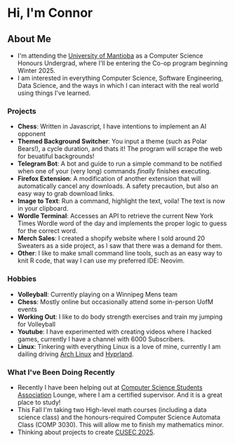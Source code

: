 # Hi, I'm Connor 

## About Me 
- I'm attending the [University of Mantioba](https://www.umanitoba.ca/) as a Computer Science Honours Undergrad, where I'll be entering the Co-op program beginning Winter 2025.
- I am interested in everything Computer Science, Software Engineering, Data Science, and the ways in which I can interact with the real world using things I've learned.

### Projects 
- **Chess**: Written in Javascript, I have intentions to implement an AI opponent
- **Themed Background Switcher**: You input a theme (such as Polar Bears!), a cycle duration, and thats it! The program will scrape the web for beuatiful backgrounds!
- **Telegram Bot**: A bot and guide to run a simple command to be notified when one of your (very long) commands *finally* finishes executing.
- **Firefox Extension**: A modification of another extension that will automatically cancel any downloads. A safety precaution, but also an easy way to grab download links.
- **Image to Text**: Run a command, highlight the text, voila! The text is now in your clipboard.
- **Wordle Terminal**: Accesses an API to retrieve the current New York Times Wordle word of the day and implements the proper logic to guess for the correct word.
- **Merch Sales**: I created a shopify website where I sold around 20 Sweaters as a side project, as I saw that there was a demand for them.
- **Other**: I like to make small command line tools, such as an easy way to knit R code, that way I can use my preferred IDE: Neovim.

### Hobbies 
- **Volleyball**:  Currently playing on a Winnipeg Mens team
- **Chess**: Mostly online but occasionally attend some in-person UofM events
- **Working Out**: I like to do body strength exercises and train my jumping for Volleyball
- **Youtube**: I have experimented with creating videos where I hacked games, currently I have a channel with 6000 Subscribers.
- **Linux**: Tinkering with everything Linux is a love of mine, currently I am dailing driving [Arch Linux](https://archlinux.org/) and [Hyprland](https://hyprland.org/).

### What I've Been Doing Recently 
- Recently I have been helping out at [Computer Science Students Association](https://www.umanitobacssa.ca/) Lounge, where I am a certified supervisor. And it is a great place to study!
- This Fall I'm taking two High-level math courses (including a data science class) and the honours-required Computer Science Automata Class (COMP 3030). This will allow me to finish my mathematics minor.
- Thinking about projects to create [CUSEC 2025](https://2025.cusec.net/). 
